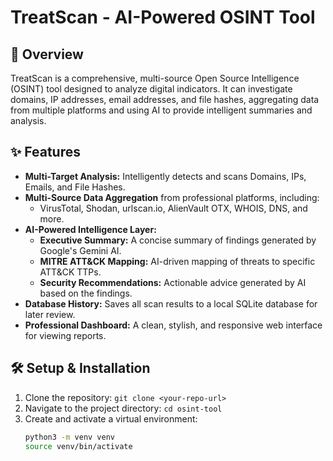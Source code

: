 # TreatScan - AI-Powered OSINT Tool

## 📖 Overview
TreatScan is a comprehensive, multi-source Open Source Intelligence (OSINT) tool designed to analyze digital indicators. It can investigate domains, IP addresses, email addresses, and file hashes, aggregating data from multiple platforms and using AI to provide intelligent summaries and analysis.

## ✨ Features
- **Multi-Target Analysis:** Intelligently detects and scans Domains, IPs, Emails, and File Hashes.
- **Multi-Source Data Aggregation** from professional platforms, including:
  - VirusTotal, Shodan, urlscan.io, AlienVault OTX, WHOIS, DNS, and more.
- **AI-Powered Intelligence Layer:**
  - **Executive Summary:** A concise summary of findings generated by Google's Gemini AI.
  - **MITRE ATT&CK Mapping:** AI-driven mapping of threats to specific ATT&CK TTPs.
  - **Security Recommendations:** Actionable advice generated by AI based on the findings.
- **Database History:** Saves all scan results to a local SQLite database for later review.
- **Professional Dashboard:** A clean, stylish, and responsive web interface for viewing reports.

## 🛠️ Setup & Installation
1. Clone the repository: `git clone <your-repo-url>`
2. Navigate to the project directory: `cd osint-tool`
3. Create and activate a virtual environment:
   ```bash
   python3 -m venv venv
   source venv/bin/activate
